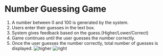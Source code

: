 # Number Guessing Game
1) A number between 0 and 100 is generated by the system.
2) Users enter their guesses in the text box.
3) System gives feedback based on the guess.(Higher/Lower/Correct)
4) Game continues until the user guesses the number correctly.
5) Once the user guesses the number correctly, total number of guesses is displayed.
![higher](https://user-images.githubusercontent.com/89043704/172737710-c22c5d73-6adb-44d6-8fe9-1ec9e597c873.png)
![right](https://user-images.githubusercontent.com/89043704/172737714-f92c9c71-1481-4199-b708-1313e4f9dd84.png)
